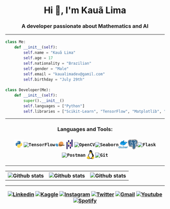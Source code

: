 <h1 align="center">Hi 👋, I'm Kauã Lima</h1>
<h3 align="center">A developer passionate about Mathematics and AI</h3>

------

```python
class Me:
    def __init__(self):
        self.name = "Kauã Lima"
        self.age = 17
        self.nationality = "Brazilian"
        self.gender = "Male"
        self.email = "kaualimadev@gamil.com"
        self.birthday = "July 29th"

class Developer(Me):
    def __init__(self):
        super().__init__()
        self.languages = ["Python"]
        self.libraries = ["Scikit-Learn", "TensorFlow", "Matplotlib", "Pandas"]
```

----

<h3 align="center">Languages and Tools:<h3/>
<div align="center" style="display: flex; flex-wrap: wrap; justify-content: center; align-items: center;">
<code><img
    height="30"
    src="https://raw.githubusercontent.com/github/explore/80688e429a7d4ef2fca1e82350fe8e3517d3494d/topics/python/python.png"
    alt="Python"/></code>
<code><img
    height="30"
    src="https://www.vectorlogo.zone/logos/tensorflow/tensorflow-icon.svg"
    alt="TensorFlow"/></code>
<code><img
    height="30"
    src="https://raw.githubusercontent.com/github/explore/80688e429a7d4ef2fca1e82350fe8e3517d3494d/topics/scikit-learn/scikit-learn.png"
    alt="Scikit-Learn"/></code>
<code><img
    height="30"
    src="https://raw.githubusercontent.com/devicons/devicon/2ae2a900d2f041da66e950e4d48052658d850630/icons/pandas/pandas-original.svg"
    alt="Pandas"/></code>
<code><img
    height="30"
    src="https://www.vectorlogo.zone/logos/opencv/opencv-icon.svg"
    alt="OpenCV"/></code>
<code><img
    height="30"
    src="https://seaborn.pydata.org/_images/logo-mark-lightbg.svg"
    alt="Seaborn"/></code>
<code><img
    height="30"
    src="https://raw.githubusercontent.com/github/explore/80688e429a7d4ef2fca1e82350fe8e3517d3494d/topics/docker/docker.png"
    alt="Docker"/></code>
<code><img
    height="30"
    src="https://raw.githubusercontent.com/github/explore/80688e429a7d4ef2fca1e82350fe8e3517d3494d/topics/postgresql/postgresql.png"
    alt="Postgres"/></code>
<code><img
    height="30"
    src="https://www.vectorlogo.zone/logos/pocoo_flask/pocoo_flask-icon.svg"
    alt="Flask"/></code>
<code><img
    height="30"
    src="https://www.vectorlogo.zone/logos/getpostman/getpostman-icon.svg"
    alt="Postman"/></code>
<code><img
    height="30"
    src="https://raw.githubusercontent.com/devicons/devicon/master/icons/linux/linux-original.svg"
    alt="Linux"/></code>
<code><img
    height="30"
    src="https://www.vectorlogo.zone/logos/git-scm/git-scm-icon.svg"
    alt="Git"/></code>
</div>

----

<table>
    <tr>
        <td align="center">
            <img
                align="center"
                src="https://github-readme-stats.vercel.app/api/top-langs?username=kaualimaa&show_icons=true&locale=en&layout=compact&theme=dracula"
                alt="Github stats"
            />
        </td>
        <td align="center">
            <img
                align="center"
                src="https://github-readme-stats.vercel.app/api?username=kaualimaa&show_icons=true&locale=en&theme=dracula" alt="Github stats"
            />
        </td>
        <td align="center">
            <img
                align="center"
                src="https://github-readme-streak-stats.herokuapp.com/?user=kaualimaa&theme=dracula"
                alt="Github stats"
            />
        </td>
    </tr>
</table>

----
<div align="center">

[![Linkedin](https://img.shields.io/badge/LinkedIn-0077B5?style=for-the-badge&logo=linkedin&logoColor=white
)](https://www.linkedin.com/in/kaua-lima/)
[![Kaggle](https://img.shields.io/badge/Kaggle-20BEFF?style=for-the-badge&logo=Kaggle&logoColor=white)](https://www.kaggle.com/kaualimadev)
[![Instagram](https://img.shields.io/badge/Instagram-E4405F?style=for-the-badge&logo=instagram&logoColor=white
)](https://www.instagram.com/kaualimadev/)
[![Twitter](https://img.shields.io/badge/Twitter-1DA1F2?style=for-the-badge&logo=twitter&logoColor=white)](https://twitter.com/kaualimadev)
[![Gmail](https://img.shields.io/badge/Gmail-D14836?style=for-the-badge&logo=gmail&logoColor=white
)](mailto:kaualimadev@gmail.com)
[![Youtube](https://img.shields.io/badge/YouTube-FF0000?style=for-the-badge&logo=youtube&logoColor=white)](https://www.youtube.com/channel/UCrjwgVR-_e4tFPhOutC9F9A)
[![Spotify](https://img.shields.io/badge/Spotify-1ED760?&style=for-the-badge&logo=spotify&logoColor=white
)](https://open.spotify.com/user/r41lge9dobl6x7smg65d4o5fr)

</div>

